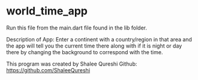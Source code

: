 # world_time_app

Run this file from the main.dart file found in the lib folder.

Description of App: 
Enter a continent with a country/region in that area and the app will tell you the current time there along with if it is night or day there by changing the background to correspond with the time.

This program was created by Shalee Qureshi
Github: https://github.com/ShaleeQureshi